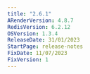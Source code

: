 ```yaml
---
title: "2.6.1"
ARenderVersion: 4.8.7
RedisVersion: 6.2.12
OSVersion: 1.3.4
ReleaseDate: 31/01/2023
StartPage: release-notes
FixDate: 11/07/2023
FixVersion: 1
---
```

